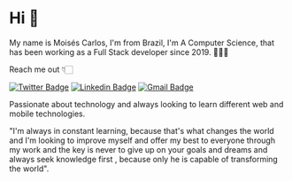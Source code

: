 # Hi 👋

My name is Moisés Carlos, I'm from Brazil, I'm A Computer Science, that has been working as a Full Stack developer since 2019. 👨🏻‍💻

Reach me out 👇🏻

[![Twitter Badge](https://img.shields.io/badge/-@eumoisescf7-9c9c09?style=flat-square&labelColor=9c9c09&logo=twitter&logoColor=white&link=https://twitter.com/eumoisescf7)](https://twitter.com/eumoisescf7) 
[![Linkedin Badge](https://img.shields.io/badge/-Moisés%20Carlos-9c9c09?style=flat-square&logo=Linkedin&logoColor=white&link=https://www.linkedin.com/in/mois%C3%A9s-carlos-44a288130/)](https://www.linkedin.com/in/mois%C3%A9s-carlos-44a288130/) 
[![Gmail Badge](https://img.shields.io/badge/-moisescarlos7@gmail.com-9c9c09?style=flat-square&logo=Gmail&logoColor=white&link=mailto:moisescarlos7@gmail.com)](mailto:moisescarlos7@gmail.com)


Passionate about technology and always looking to learn different web and mobile technologies.

"I'm always in constant learning, because that's what changes the world and I'm looking to improve myself and offer my best to everyone through my work and the key is never to give up on your goals and dreams and always seek knowledge first , because only he is capable of transforming the world".

